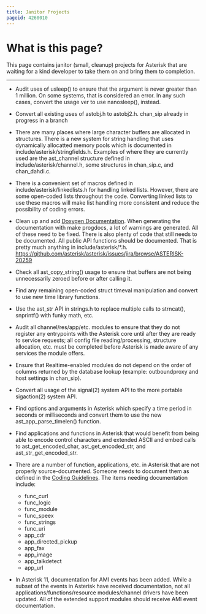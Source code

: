 ```yaml
---
title: Janitor Projects
pageid: 4260010
---
```


What is this page?
==================


This page contains janitor (small, cleanup) projects for Asterisk that are waiting for a kind developer to take them on and bring them to completion.




---


* Audit uses of usleep() to ensure that the argument is never greater than 1 million. On some systems, that is considered an error. In any such cases, convert the usage ver to use nanosleep(), instead.


* Convert all existing uses of astobj.h to astobj2.h. chan_sip already in progress in a branch


* There are many places where large character buffers are allocated in structures. There is a new system for string handling that uses dynamically allocatted memory pools which is documented in include/asterisk/stringfields.h. Examples of where they are currently used are the ast_channel structure defined in include/asterisk/channel.h, some structures in chan_sip.c, and chan_dahdi.c.


* There is a convenient set of macros defined in include/asterisk/linkedlists.h for handling linked lists. However, there are some open-coded lists throughout the code. Converting linked lists to use these macros will make list handling more consistent and reduce the possibility of coding errors.


* Clean up and add [Doxygen Documentation](http://www.asterisk.org/doxygen/trunk/index.html). When generating the documentation with make progdocs, a lot of warnings are generated. All of these need to be fixed. There is also plenty of code that still needs to be documented. All public API functions should be documented. That is pretty much anything in include/asterisk/\*.h. <https://github.com/asterisk/asterisk/issues/jira/browse/ASTERISK-20259>


* Check all ast_copy_string() usage to ensure that buffers are not being unnecessarily zeroed before or after calling it.


* Find any remaining open-coded struct timeval manipulation and convert to use new time library functions.


* Use the ast_str API in strings.h to replace multiple calls to strncat(), snprintf() with funky math, etc.


* Audit all channel/res/app/etc. modules to ensure that they do not register any entrypoints with the Asterisk core until after they are ready to service requests; all config file reading/processing, structure allocation, etc. must be completed before Asterisk is made aware of any services the module offers.


* Ensure that Realtime-enabled modules do not depend on the order of columns returned by the database lookup (example: outboundproxy and host settings in chan_sip).


* Convert all usage of the signal(2) system API to the more portable sigaction(2) system API.


* Find options and arguments in Asterisk which specify a time period in seconds or milliseconds and convert them to use the new ast_app_parse_timelen() function.


* Find applications and functions in Asterisk that would benefit from being able to encode control characters and extended ASCII and embed calls to ast_get_encoded_char, ast_get_encoded_str, and ast_str_get_encoded_str.


* There are a number of function, applications, etc. in Asterisk that are not properly source-documented. Someone needs to document them as defined in the [Coding Guidelines](/Development/Policies-and-Procedures/Historical-Policies-and-Procedures/Code-Review/Coding-Guidelines). The items needing documentation include:
	+ func_curl
	+ func_logic
	+ func_module
	+ func_speex
	+ func_strings
	+ func_uri
	+ app_cdr
	+ app_directed_pickup
	+ app_fax
	+ app_image
	+ app_talkdetect
	+ app_url


* In Asterisk 11, documentation for AMI events has been added. While a subset of the events in Asterisk have received documentation, not all applications/functions/resource modules/channel drivers have been updated. All of the extended support modules should receive AMI event documentation.


